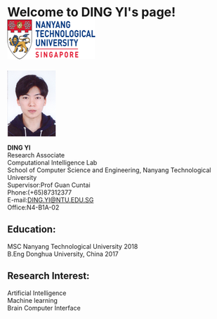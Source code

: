# Welcome to DING YI's page! <img src="https://raw.githubusercontent.com/DINGYISCSE/DINGYISCSE.github.io/master/logo.png" width="200" height="90" alt="Image"/>
<img src="https://raw.githubusercontent.com/DINGYISCSE/DINGYISCSE.github.io/master/photo.jpg" width="110" height="150" alt="Image"/>

**DING YI**<br>
Research Associate <br>
Computational Intelligence Lab<br>
School of Computer Science and Engineering, Nanyang Technological University<br>
Supervisor:Prof Guan Cuntai<br>
Phone:(+65)87312377<br>
E-mail:DING.YI@NTU.EDU.SG<br>
Office:N4-B1A-02<br>
## Education:
MSC Nanyang Technological University 2018<br>
B.Eng Donghua University, China 2017
## Research Interest:
Artificial Intelligence<br>
Machine learning<br>
Brain Computer Interface<br>


